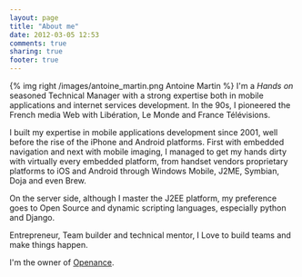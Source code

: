 ```yaml
---
layout: page
title: "About me"
date: 2012-03-05 12:53
comments: true
sharing: true
footer: true
---
```


{% img right /images/antoine_martin.png Antoine Martin %}
I'm a *Hands on* seasoned Technical Manager with a strong expertise both in mobile applications and internet services development. 
In the 90s, I pioneered the French media Web with Libération, Le Monde and France Télévisions. 

I built my expertise in mobile applications development since 2001, well before the rise of the iPhone and Android platforms. 
First with embedded navigation and next with mobile imaging, I managed to get my hands dirty with virtually every embedded platform,
from handset vendors proprietary platforms to iOS and Android through Windows Mobile, J2ME, Symbian, Doja and even Brew.

On the server side, although I master the J2EE platform, my preference goes to Open Source and dynamic scripting languages, especially
python and Django. 

Entrepreneur, Team builder and technical mentor, I Love to build teams and make things happen.

I'm the owner of [Openance](http://www.openance.com).
